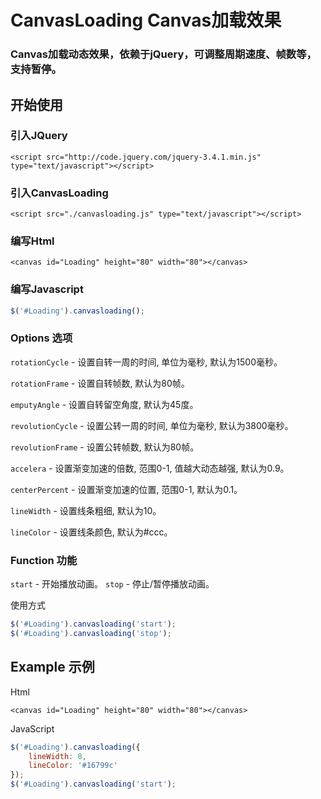 CanvasLoading Canvas加载效果
===========================

### Canvas加载动态效果，依赖于jQuery，可调整周期速度、帧数等，支持暂停。

开始使用
-------

### 引入JQuery

`<script src="http://code.jquery.com/jquery-3.4.1.min.js" type="text/javascript"></script>`

### 引入CanvasLoading

`<script src="./canvasloading.js" type="text/javascript"></script>`

### 编写Html

`<canvas id="Loading" height="80" width="80"></canvas>`

### 编写Javascript

```js
$('#Loading').canvasloading();
```

### Options 选项

`rotationCycle` - 设置自转一周的时间, 单位为毫秒, 默认为1500毫秒。

`rotationFrame` - 设置自转帧数, 默认为80帧。

`emputyAngle` - 设置自转留空角度, 默认为45度。

`revolutionCycle` - 设置公转一周的时间, 单位为毫秒, 默认为3800毫秒。

`revolutionFrame` - 设置公转帧数, 默认为80帧。

`accelera` - 设置渐变加速的倍数, 范围0-1, 值越大动态越强, 默认为0.9。

`centerPercent` - 设置渐变加速的位置, 范围0-1, 默认为0.1。

`lineWidth` - 设置线条粗细, 默认为10。

`lineColor` - 设置线条颜色, 默认为#ccc。

### Function 功能

`start` - 开始播放动画。
`stop` - 停止/暂停播放动画。

使用方式

```js
$('#Loading').canvasloading('start');
$('#Loading').canvasloading('stop');
```

Example 示例
-------

Html

`<canvas id="Loading" height="80" width="80"></canvas>`

JavaScript

```js
$('#Loading').canvasloading({
	lineWidth: 8,
	lineColor: '#16799c'
});
$('#Loading').canvasloading('start');
```

